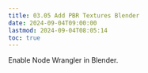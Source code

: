 ```yaml
---
title: 03.05 Add PBR Textures Blender
date: 2024-09-04T09:00:00
lastmod: 2024-09-04T08:05:14
toc: true
---
```


Enable Node Wrangler in Blender.
